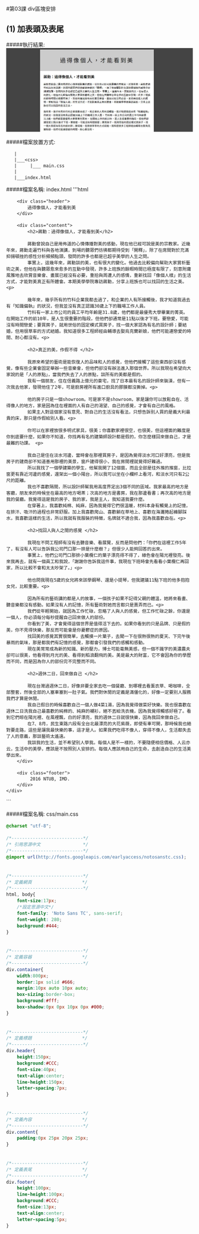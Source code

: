 #第03課 div區塊安排



## (1) 加表頭及表尾


#####執行結果:
![GitHub Logo](/imgs/results03-1.jpg)


#####檔案放置方式:
```
   | 
   |___<css>
   |     |___ main.css
   |	 
   |___index.html   
```


#####檔案名稱: index.html 
'''html
<!doctype html>
<html>
<head>
<meta charset="utf-8">
<title>測試網頁</title>
<!-- 加入 main.css -->
<link href="css/main.css" rel="stylesheet" type="text/css" />
</head>
<body>
	<!-- *** 加入一個容器區塊 *** -->
    <div class="container">
    
        <div class="header">
            過得像個人，才能看到美
        </div>
        
        <div class="content">
            <h2>蔣勳：過得像個人，才能看到美</h2>
        
            蔣勳曾說自己是用佈道的心情傳播對美的感動，現在他已經可說是美的宗教家。近幾年來，蔣勳走遍竹科與各地演講，到場的聽眾們彷彿都期待受到「開釋」，除了在席間對於充滿抑揚頓挫的感性分析頻頻點頭，發問的許多也都是已超乎美學的人生之問。
            事實上，這幾年來，蔣勳談的美，也有很大的變化。他過去比較偏向幫助大家賞析藝術之美，但他在與聽眾愈來愈多的互動中發現，許多上班族的餘暇時間已極度有限了，刻意附庸風雅地去欣賞音樂會、畫展已經沒有必要，重拾與周遭人的感情，重新找回「像個人樣」的生活方式，才能對美真正有所體會。本期美學學院專訪蔣勳，分享上班族也可以找回的生活之美。<p> 
        
            幾年來，幾乎所有的竹科企業我都去過了，和企業的人有所接觸後，我才知道我過去有「知識偏執」的狀況，但我並沒有真正認識30歲上下的職場工作人員。
            竹科有一家上市公司的員工平均年齡是31.8歲，他們都是最優秀大學畢業的菁英。 在開始工作的前10年，是人生很重要的階段，但他們卻通常是11點以後才下班。要戀愛，可能沒有時間戀愛；要買房子，就用世俗的固定模式買房子，找一個大家認為有名的設計師；要結婚，但用很草率的方式結婚。我知道很多工程師經由輔導去娶烏克蘭新娘，他們可能連戀愛的時間、耐心都沒有。<p> 
        
            <h2>真正的美，作假不得 </h2>
        
            我原來希望的藝術是能恢復人的品味和人的感覺，但他們接觸了這些東西卻沒有感覺，像有些企業會固定舉辦一些音樂會，但他們卻沒有辦法進入那個世界。所以我現在希望向大家說的是「人的原點」，當我們失去了人的原點，談所有的美都是假的。
            我有一個朋友，住在信義路上億元的豪宅，找了日本最有名的設計師來裝潢，但有一次我去他家，發現他住了2年，可是廚房裡所有進口廚具的膠膜都沒撕掉。<p> 
        
            他的房子只是一個showroom。可是家不是showroom，家是讓你可以放鬆自在、活得像人的地方，家是因為住在裡面的人有自己的渴望、自己的感覺，才會有自己的風格。
            如果主人對這個家沒有意見、對自己的生活沒有看法，只想告訴別人買的是義大利最貴的床，那只是作假給別人看。<p> 
        
            你可以在家裡放很多明式家具，很美；你喜歡家裡很空，也很美，但這裡面的難度是你到底要什麼，如果你不知道，你找再有名的建築師設計都是假的，你怎麼樣回來做自己，才是最難的功課。 <p>
        
            我自己是住在淡水河邊，當時會在那裡買房子，是因為覺得淡水河口好漂亮，但是我房子的建商卻不知道善用那裡的美景，窗戶建得很小，我在房間裡就覺得好難過。
            所以我找了一個學建築的學生，他幫我開了12個窗，而且全部是往外推的推窗，比拉窗更有靠近河邊的感覺，還架出一個小陽台，所以我可以坐在小欄杆上看河，和淡水河只有2公尺的距離。 
            我也不喜歡隔間，所以設計師幫我用高度界定出3個不同的區域。我家最高的地方是客廳，朋友來的時候坐在最高的地方喝茶；次高的地方是書房，我在那邊看書；再次高的地方是我的餐廳。我覺得這是我的房子、我的家，我是主人，我知道我要什麼。 
            在穿著上，我喜歡純棉、純麻，因為我覺得它們很溫暖，材料本身有觸覺上的記憶，在排汗、吸汗的過程也非常舒服。加上我喜歡爬山、喜歡躺在草地上、喜歡在海灘捲起褲腳踩水，我喜歡這樣的生活，所以我就有我服裝的特徵，名牌就不適合我，因為我喜歡自在。<p>  
        
            <h2>找回人與人之間的感覺 </h2>
        
            我現在不問工程師有沒有去聽音樂、看展覽，反而是問他們：「你們在這裡工作5年了，有沒有人可以告訴我公司門口那一排是什麼樹？」但很少人能夠回答的出來。 
            事實上，他們公司門口那排小葉欖仁的葉子漂亮得不得了，綠色會在陽光裡發亮。後來我再去，就有一個員工和我說，「謝謝你告訴我這件事，我現在下班時會先看看小葉欖仁再回家，所以比較不會和太太吵架了。」<p> 
        
            他也問我現在5歲的女兒將來該學鋼琴、還是小提琴，但我建議11點下班的他多抱抱女兒，比較重要。<p>
        
            因為所有的藝術講的都是人的故事，一個孩子如果不記得父親的體溫，她將來看畫、聽音樂都沒有感動。如果沒有人的記憶，所有藝術對她而言都只是賣弄而已。<p> 
            我們從年輕開始，就因為工作忙碌，忽略了人與人的感覺，但工作忙碌之餘，你還是一個人，你必須每分每秒提醒自己回來做人的部份。 
            你看到了美，才會覺得這個世界是值得活下去的。如果你看到的只是品牌、只是假的美，你不見得快樂，那反而可能會是你憂鬱症的原因。
            找回美的感覺其實很簡單，去觸摸一片葉子，去聞一下在很熱很熱的夏天、下完午後暴雨的氣味，那是都我們有記憶的感覺，那都會引發我們的感觸和感動。 
            現在美常常成為新的知識、新的壓力，博士可能毫無美感，但一個不識字的美濃農夫卻可以很美，他看得到月光的美、看得到稻浪翻飛的美。美是最大的財富，它不會因為你的學歷而不同，而是因為你人的部份完不完整而不同。 
        
            <h2>週休二日，回來做自己 </h2>
        
            現在台灣過週休二日，好像非要全家去吃一個餐廳、到哪裡去看薰衣草、喝咖啡，全部整套，然後全部的人塞車塞到一肚子氣。我們對休閒的定義是滿僵化的，好像一定要別人服務我們才算是休閒。 
            我自己假日的時候喜歡自己一個人做4菜1湯，因為我覺得做菜好快樂。我也很喜歡在週休二日洗我自己最喜歡的純棉的、純麻的襯衫，絕不丟給洗衣機，因為我覺得觸感好極了。看到它們晾在陽光裡、在風裡飄，白的好漂亮，我的週休二日就很快樂，因為我回來做自己。 
            在7、8月，民生東路六段有全台北最漂亮的大花紫薇，即使有車可開，那時候我也絕對要走路，這些是讓我最快樂的事，這才是人。如果我們吃得不像人，穿得不像人，生活都失去了人的意義，那談藝術太遙遠。
            我談我的生活，並不希望別人學我。每個人是不一樣的，不要隨便相信價格、人云亦云，生活中的美學，應該是不按照別人安排的。每個人應該用自己的生命，去創造自己的生活美學出來。
        </div>
        
        <div class="footer">
             2016 NTUB, IMD.    
        </div>        
	</div>
</body>
</html>
```


#####檔案名稱: css/main.css
```css
@charset "utf-8";

/*---------------------------*/
/* 引用思源中文                */
/*---------------------------*/
@import url(http://fonts.googleapis.com/earlyaccess/notosanstc.css);


/*---------------------------*/
/* 定義網頁                   */
/*---------------------------*/
html, body{
    font-size:17px;
    /*設定思源中文*/
    font-family: 'Noto Sans TC', sans-serif;
    font-weight: 280;	
	background:#444;	
}


/*---------------------------*/
/* 定義容器                   */
/*---------------------------*/
div.container{
    width:800px;
    border:1px solid #666;  
    margin:10px auto 10px auto;
    box-sizing:border-box;
	background:#fff;
	box-shadow:0px 0px 10px 0px #000;
}


/*---------------------------*/
/* 定義標題                   */
/*---------------------------*/
div.header{
    height:150px;
    background:#CCC;
    font-size:40px;
    text-align:center;
    line-height:150px;
    letter-spacing:7px;
}


/*---------------------------*/
/* 定義內容                   */
/*---------------------------*/
div.content{	   
	padding:0px 25px 20px 25px;
}


/*---------------------------*/
/* 定義表尾                   */
/*---------------------------*/
div.footer{
    height:100px;
    line-height:100px;
    background:#CCC;
    font-size:13px;
    text-align:center;
    letter-spacing:5px;
}
```
